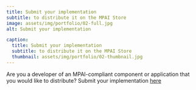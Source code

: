 ```yaml
---
title: Submit your implementation
subtitle: to distribute it on the MPAI Store
image: assets/img/portfolio/02-full.jpg
alt: Submit your implementation

caption:
  title: Submit your implementation
  subtitle: to distribute it on the MPAI Store
  thumbnail: assets/img/portfolio/02-thumbnail.jpg
---
```


Are you a developer of an MPAI-compliant component or application that you would like to distribute? Submit your implementation [here]()
